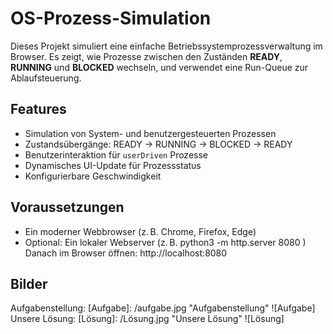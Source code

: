 # OS-Prozess-Simulation

Dieses Projekt simuliert eine einfache Betriebssystemprozessverwaltung im Browser. Es zeigt, wie Prozesse zwischen den Zuständen **READY**, **RUNNING** und **BLOCKED** wechseln, und verwendet eine Run-Queue zur Ablaufsteuerung.

## Features

- Simulation von System- und benutzergesteuerten Prozessen
- Zustandsübergänge: READY → RUNNING → BLOCKED → READY
- Benutzerinteraktion für `userDriven` Prozesse
- Dynamisches UI-Update für Prozessstatus
- Konfigurierbare Geschwindigkeit

## Voraussetzungen

- Ein moderner Webbrowser (z. B. Chrome, Firefox, Edge)
- Optional: Ein lokaler Webserver (z. B. python3 -m http.server 8080
)
  Danach im Browser öffnen: http://localhost:8080

## Bilder

Aufgabenstellung:
[Aufgabe]: /aufgabe.jpg "Aufgabenstellung"
![Aufgabe]
Unsere Lösung:
[Lösung]: /Lösung.jpg "Unsere Lösung"
![Lösung]
